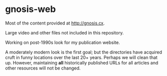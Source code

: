 # gnosis-web

Most of the content provided at http://gnosis.cx.  

Large video and other files not included in this repository.

Working on post-1990s look for my publication website.

A moderately modern look is the first goal; but the directories have acquired cruft in funny locations 
over the last 20+ years.  Perhaps we will clean that up.  However, maintaining **all** historically
published URLs for all articles and other resources will not be changed.
